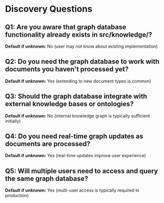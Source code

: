 # Discovery Questions

## Q1: Are you aware that graph database functionality already exists in src/knowledge/?
**Default if unknown:** No (user may not know about existing implementation)

## Q2: Do you need the graph database to work with documents you haven't processed yet?
**Default if unknown:** Yes (extending to new document types is common)

## Q3: Should the graph database integrate with external knowledge bases or ontologies?
**Default if unknown:** No (internal knowledge graph is typically sufficient initially)

## Q4: Do you need real-time graph updates as documents are processed?
**Default if unknown:** Yes (real-time updates improve user experience)

## Q5: Will multiple users need to access and query the same graph database?
**Default if unknown:** Yes (multi-user access is typically required in production)